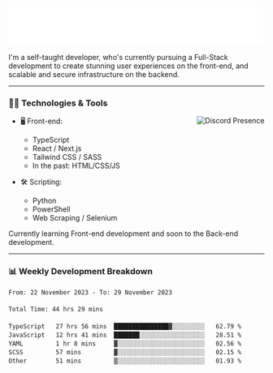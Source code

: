 <img src="assets/wave.svg" alt=":wave:" />

I'm a self-taught developer, who's currently pursuing a Full-Stack development to create stunning user experiences on the front-end, and scalable and secure infrastructure on the backend.

---

### 🧑‍💻 Technologies & Tools

<a href="https://discord.com/users/414304208649453568" target="_blank" rel="nofollow">
   <img src="https://lanyard-profile-readme.vercel.app/api/414304208649453568?idleMessage=Probably%20doing%20something%20else..." alt="Discord Presence" align="right">
</a>

- 🖥️ Front-end:

  - TypeScript
  - React / Next.js
  - Tailwind CSS / SASS
  - In the past: HTML/CSS/JS

- 🛠 Scripting:

  - Python
  - PowerShell
  - Web Scraping / Selenium

Currently learning Front-end development and soon to the Back-end development.

---

### 📊 Weekly Development Breakdown

<!-- ![ccrsxx's GitHub Stats](https://github-readme-stats.vercel.app/api?username=ccrsxx&count_private=true&theme=tokyonight) -->
<!-- ![ccrsxx's Top Langs](https://github-readme-stats.vercel.app/api/top-langs/?username=ccrsxx&hide=lua,java,html&theme=tokyonight) -->

<!--START_SECTION:waka-->

```txt
From: 22 November 2023 - To: 29 November 2023

Total Time: 44 hrs 29 mins

TypeScript   27 hrs 56 mins  ███████████████▓░░░░░░░░░   62.79 %
JavaScript   12 hrs 41 mins  ███████░░░░░░░░░░░░░░░░░░   28.51 %
YAML         1 hr 8 mins     ▓░░░░░░░░░░░░░░░░░░░░░░░░   02.56 %
SCSS         57 mins         ▓░░░░░░░░░░░░░░░░░░░░░░░░   02.15 %
Other        51 mins         ▒░░░░░░░░░░░░░░░░░░░░░░░░   01.93 %
```

<!--END_SECTION:waka-->
